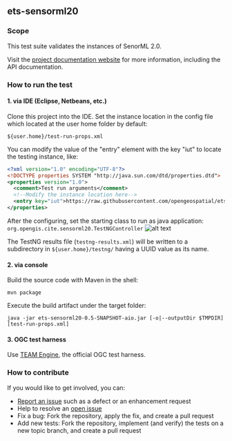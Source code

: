 ## ets-sensorml20

### Scope

This test suite validates the instances of SenorML 2.0.

Visit the [project documentation website](http://opengeospatial.github.io/ets-sensorml20/)
for more information, including the API documentation.

### How to run the test
#### 1. via IDE (Eclipse, Netbeans, etc.)
Clone this project into the IDE.
Set the instance location in the config file which located at the user home folder by default:

 `${user.home}/test-run-props.xml`

You can modify the value of the "entry" element with the key "iut" to locate the testing instance, like:
```xml
<?xml version="1.0" encoding="UTF-8"?>
<!DOCTYPE properties SYSTEM "http://java.sun.com/dtd/properties.dtd">
<properties version="1.0">
  <comment>Test run arguments</comment>
  <!--Modify the instance location here-->
  <entry key="iut">https://raw.githubusercontent.com/opengeospatial/ets-sensorml20/master/src/main/example/SensorML2_1.xml</entry>
</properties>
```
After the configuring, set the starting class to run as java application:
`org.opengis.cite.sensorml20.TestNGController`
![alt text](https://raw.githubusercontent.com/opengeospatial/ets-sensorml20/schematron/src/test/resources/main-class-to-run.png "the starting class to run")

The TestNG results file (`testng-results.xml`) will be written to a subdirectory
in `${user.home}/testng/` having a UUID value as its name.
#### 2. via console
Build the source code with Maven in the shell:

`mvn package`

Execute the build artifact under the target folder:

`java -jar ets-sensorml20-0.5-SNAPSHOT-aio.jar [-o|--outputDir $TMPDIR] [test-run-props.xml]`

#### 3. OGC test harness

Use [TEAM Engine](https://github.com/opengeospatial/teamengine), the official OGC test harness.

### How to contribute

If you would like to get involved, you can:

* [Report an issue](https://github.com/opengeospatial/ets-sensorml20/issues) such as a defect or
an enhancement request
* Help to resolve an [open issue](https://github.com/opengeospatial/ets-sensorml20/issues?q=is%3Aopen)
* Fix a bug: Fork the repository, apply the fix, and create a pull request
* Add new tests: Fork the repository, implement (and verify) the tests on a new topic branch,
and create a pull request
